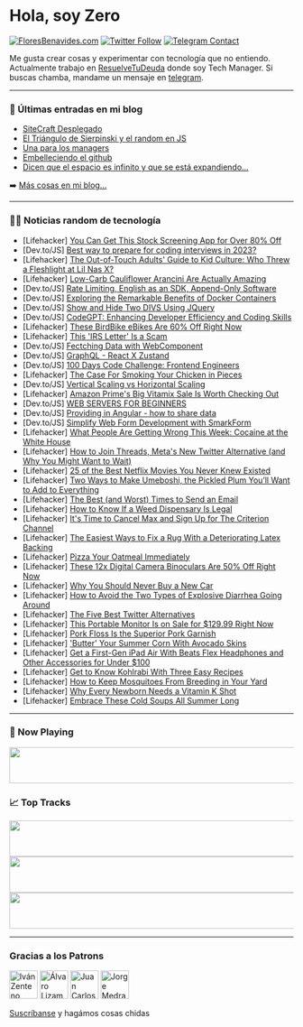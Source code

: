 # Hola, soy Zero

[![FloresBenavides.com](https://img.shields.io/website?down_message=oops&label=MiBlog&style=for-the-badge&up_message=online&url=https%3A%2F%2Ffloresbenavides.com)](https://floresbenavides.com) [![Twitter Follow](https://img.shields.io/twitter/follow/ZeroDragon?color=%231DA1F2&label=Follow&logo=twitter&logoColor=ffffff&style=for-the-badge)](https://twitter.com/zerodragon) [![Telegram Contact](https://img.shields.io/badge/escr%C3%ADbeme-ZeroDragon-%2326A5E4?style=for-the-badge&logo=telegram)](https://t.me/zerodragon)

Me gusta crear cosas y experimentar con tecnología que no entiendo.
Actualmente trabajo en [ResuelveTuDeuda](http://github.com/resuelve) donde soy Tech Manager.
Si buscas chamba, mandame un mensaje en [telegram](https://t.me/zerodragon).

---

### 📕 Últimas entradas en mi blog
<!-- BLOG-POST-LIST:START -->
- [SiteCraft Desplegado](https://floresbenavides.com/sitecraft-desplegado/)
- [El Triángulo de Sierpinski y el random en JS](https://floresbenavides.com/el-triangulo-de-sierpinski-y-el-random-en-js/)
- [Una para los managers](https://floresbenavides.com/una-para-los-managers/)
- [Embelleciendo el github](https://floresbenavides.com/embelleciendo-el-github/)
- [Dicen que el espacio es infinito y que se está expandiendo…](https://floresbenavides.com/dicen-que-el-espacio-es-infinito-y-que-se-esta-expandiendo/)
<!-- BLOG-POST-LIST:END -->

➡️ [Más cosas en mi blog...](https://floresbenavides.com)

---

### 👨‍💻 Noticias random de tecnología
<!-- TECH-POSTS:START -->
- [Lifehacker] [You Can Get This Stock Screening App for Over 80% Off](https://lifehacker.com/you-can-get-this-stock-screening-app-for-over-80-off-1850589570)
- [Dev.to/JS] [Best way to prepare for coding interviews in 2023?](https://dev.to/amyliumaiyi/best-way-to-prepare-for-coding-interviews-in-2023-1cnh)
- [Lifehacker] [The Out-of-Touch Adults&#39; Guide to Kid Culture: Who Threw a Fleshlight at Lil Nas X?](https://lifehacker.com/the-out-of-touch-adults-guide-to-kid-culture-who-threw-1850613328)
- [Lifehacker] [Low-Carb Cauliflower Arancini Are Actually Amazing](https://lifehacker.com/low-carb-cauliflower-arancini-are-actually-amazing-1850612036)
- [Dev.to/JS] [Rate Limiting, English as an SDK, Append-Only Software](https://dev.to/zelbazk/rate-limiting-english-as-an-sdk-append-only-software-ple)
- [Dev.to/JS] [Exploring the Remarkable Benefits of Docker Containers](https://dev.to/parmarshantun/exploring-the-remarkable-benefits-of-docker-containers-3lmo)
- [Dev.to/JS] [Show and Hide Two DIVS Using JQuery](https://dev.to/sardarmudassaralikhan/show-and-hide-two-divs-using-jquery-2pcl)
- [Dev.to/JS] [CodeGPT: Enhancing Developer Efficiency and Coding Skills](https://dev.to/aiforme/codegpt-enhancing-developer-efficiency-and-coding-skills-3i2f)
- [Lifehacker] [These BirdBike eBikes Are 60% Off Right Now](https://lifehacker.com/these-birdbike-ebikes-are-60-off-right-now-1850589553)
- [Lifehacker] [This &#39;IRS Letter&#39; Is a Scam](https://lifehacker.com/this-irs-letter-is-a-scam-1850610120)
- [Dev.to/JS] [Fectching Data with WebComponent](https://dev.to/artydev/fectching-data-with-webcomponent-2aic)
- [Dev.to/JS] [GraphQL - React X Zustand](https://dev.to/shubhamtiwari909/graphql-react-x-zustand-3j48)
- [Dev.to/JS] [100 Days Code Challenge: Frontend Engineers](https://dev.to/dhrn/100-days-code-challenge-for-frontend-engineers-2j32)
- [Lifehacker] [The Case For Smoking Your Chicken in Pieces](https://lifehacker.com/the-case-for-smoking-your-chicken-in-pieces-1850611750)
- [Dev.to/JS] [Vertical Scaling vs Horizontal Scaling](https://dev.to/merudra754/vertical-scaling-vs-horizontal-scaling-fch)
- [Lifehacker] [Amazon Prime&#39;s Big Vitamix Sale Is Worth Checking Out](https://lifehacker.com/amazon-primes-big-vitamix-sale-is-worth-checking-out-1850588884)
- [Dev.to/JS] [WEB SERVERS FOR BEGINNERS](https://dev.to/souravk13054803/web-servers-for-beginners-24a6)
- [Dev.to/JS] [Providing in Angular - how to share data](https://dev.to/tomwebwalker/providing-in-angular-how-to-share-data-2ad2)
- [Dev.to/JS] [Simplify Web Form Development with SmarkForm](https://dev.to/bitifet/simplify-web-form-development-with-smarkform-1j51)
- [Lifehacker] [What People Are Getting Wrong This Week: Cocaine at the White House](https://lifehacker.com/cocaine-at-the-white-house-1850611981)
- [Lifehacker] [How to Join Threads, Meta&#39;s New Twitter Alternative &lpar;and Why You Might Want to Wait&rpar;](https://lifehacker.com/how-to-join-threads-metas-new-twitter-alternative-and-1850611763)
- [Lifehacker] [25 of the Best Netflix Movies You Never Knew Existed](https://lifehacker.com/15-of-the-best-netflix-movies-you-never-knew-existed-1850231971)
- [Lifehacker] [Two Ways to Make Umeboshi, the Pickled Plum You’ll Want to Add to Everything](https://lifehacker.com/two-ways-to-make-umeboshi-the-pickled-plum-you-ll-want-1850594002)
- [Lifehacker] [The Best &lpar;and Worst&rpar; Times to Send an Email](https://lifehacker.com/the-best-and-worst-times-to-send-an-email-1850610907)
- [Lifehacker] [How to Know If a Weed Dispensary Is Legal](https://lifehacker.com/how-to-know-if-a-weed-dispensary-is-legal-1850549905)
- [Lifehacker] [It&#39;s Time to Cancel Max and Sign Up for The Criterion Channel](https://lifehacker.com/its-time-to-cancel-max-and-sign-up-for-the-criterion-ch-1850610767)
- [Lifehacker] [The Easiest Ways to Fix a Rug With a Deteriorating Latex Backing](https://lifehacker.com/the-easiest-ways-to-fix-a-rug-with-a-deteriorating-late-1850610875)
- [Lifehacker] [Pizza Your Oatmeal Immediately](https://lifehacker.com/pizza-your-oatmeal-immediately-1850610508)
- [Lifehacker] [These 12x Digital Camera Binoculars Are 50% Off Right Now](https://lifehacker.com/these-12x-digital-camera-binoculars-are-50-off-right-n-1850589458)
- [Lifehacker] [Why You Should Never Buy a New Car](https://lifehacker.com/why-you-should-never-buy-a-new-car-1850610281)
- [Lifehacker] [How to Avoid the Two Types of Explosive Diarrhea Going Around](https://lifehacker.com/how-to-avoid-the-two-types-of-explosive-diarrhea-going-1850610190)
- [Lifehacker] [The Five Best Twitter Alternatives](https://lifehacker.com/the-five-best-twitter-alternatives-1850607746)
- [Lifehacker] [This Portable Monitor Is on Sale for $129.99 Right Now](https://lifehacker.com/this-portable-monitor-is-on-sale-for-129-99-right-now-1850589508)
- [Lifehacker] [Pork Floss Is the Superior Pork Garnish](https://lifehacker.com/pork-floss-is-the-superior-pork-garnish-1850608482)
- [Lifehacker] [&#39;Butter&#39; Your Summer Corn With Avocado Skins](https://lifehacker.com/butter-your-summer-corn-with-avocado-skins-1850607435)
- [Lifehacker] [Get a First-Gen iPad Air With Beats Flex Headphones and Other Accessories for Under $100](https://lifehacker.com/get-a-first-gen-ipad-air-with-beats-flex-headphones-and-1850589537)
- [Lifehacker] [Get to Know Kohlrabi With Three Easy Recipes](https://lifehacker.com/get-to-know-kohlrabi-with-three-easy-recipes-1850593643)
- [Lifehacker] [How to Keep Mosquitoes From Breeding in Your Yard](https://lifehacker.com/how-to-keep-mosquitoes-from-breeding-in-your-yard-1850607465)
- [Lifehacker] [Why Every Newborn Needs a Vitamin K Shot](https://lifehacker.com/why-every-newborn-needs-a-vitamin-k-shot-1850605053)
- [Lifehacker] [Embrace These Cold Soups All Summer Long](https://lifehacker.com/embrace-these-cold-soups-all-summer-long-1850606372)<!-- TECH-POSTS:END -->

---

### 🎵 Now Playing
<a href="https://spotify-now-playing-dun.vercel.app/now-playing?open"><img src="https://spotify-now-playing-dun.vercel.app/now-playing" width="540" height="64"></a>

### 📈 Top Tracks
<a href="https://spotify-now-playing-dun.vercel.app/top-tracks?i=1&open"><img src="https://spotify-now-playing-dun.vercel.app/top-tracks?i=1" width="540" height="64"></a>
<a href="https://spotify-now-playing-dun.vercel.app/top-tracks?i=2&open"><img src="https://spotify-now-playing-dun.vercel.app/top-tracks?i=2" width="540" height="64"></a>
<a href="https://spotify-now-playing-dun.vercel.app/top-tracks?i=3&open"><img src="https://spotify-now-playing-dun.vercel.app/top-tracks?i=3" width="540" height="64"></a>

---

### Gracias a los Patrons
[<img src="https://avatars.githubusercontent.com/u/243380?v=4" alt="Iván Zenteno" width="50px">](https://github.com/k001) [<img src="https://avatars.githubusercontent.com/u/19955639?v=4" alt="Álvaro Lizama" width="50px">](https://github.com/alvarolizama) [<img src="https://avatars.githubusercontent.com/u/2718753?v=4" alt="Juan Carlos Ruiz" width="50px">](https://github.com/JuanCrg90) [<img src="https://avatars.githubusercontent.com/u/37025?v=4" alt="Jorge Medrano" width="50px">](https://github.com/h1pp1e) 

[Suscríbanse](https://www.patreon.com/zerodragon) y hagámos cosas chidas
